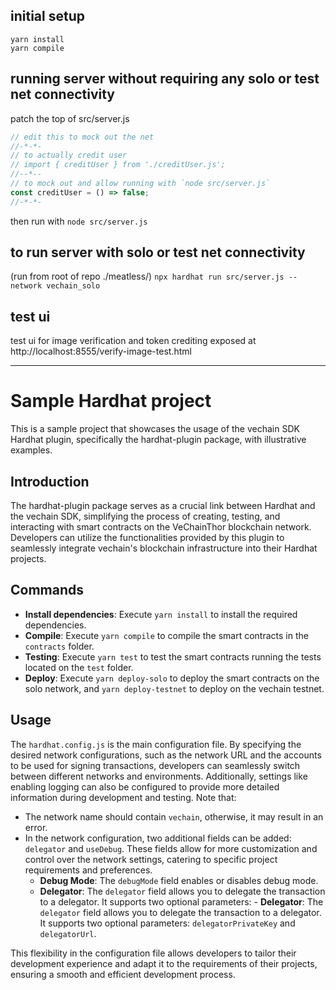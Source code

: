 ## initial setup
```
yarn install
yarn compile
```

## running server without requiring any solo or test net connectivity

patch the top of src/server.js

```js
// edit this to mock out the net
//-*-*-
// to actually credit user
// import { creditUser } from './creditUser.js';
//--*--
// to mock out and allow running with `node src/server.js`
const creditUser = () => false;
//-*-*-
```

then run with `node src/server.js`


## to run server with solo or test net connectivity
(run from root of repo ./meatless/)
`npx hardhat run src/server.js --network vechain_solo`

## test ui
test ui for image verification and token crediting exposed at http://localhost:8555/verify-image-test.html
___


# Sample Hardhat project

This is a sample project that showcases the usage of the vechain SDK Hardhat plugin, specifically the hardhat-plugin package, with illustrative examples.

## Introduction

The hardhat-plugin package serves as a crucial link between Hardhat and the vechain SDK, simplifying the process of creating, testing, and interacting with smart contracts on the VeChainThor blockchain network. Developers can utilize the functionalities provided by this plugin to seamlessly integrate vechain's blockchain infrastructure into their Hardhat projects.

## Commands

- **Install dependencies**: Execute `yarn install` to install the required dependencies.
- **Compile**: Execute `yarn compile` to compile the smart contracts in the `contracts` folder.
- **Testing**: Execute `yarn test` to test the smart contracts running the tests located on the `test` folder.
- **Deploy**: Execute `yarn deploy-solo` to deploy the smart contracts on the solo network, and `yarn deploy-testnet` to deploy on the vechain testnet. 

## Usage

The `hardhat.config.js` is the main configuration file. By specifying the desired network configurations, such as the network URL and the accounts to be used for signing transactions, developers can seamlessly switch between different networks and environments. Additionally, settings like enabling logging can also be configured to provide more detailed information during development and testing. 
Note that:

- The network name should contain `vechain`, otherwise, it may result in an error.
- In the network configuration, two additional fields can be added: `delegator` and `useDebug`. These fields allow for more customization and control over the network settings, catering to specific project requirements and preferences.
   - **Debug Mode**: The `debugMode` field enables or disables debug mode.
   - **Delegator**: The `delegator` field allows you to delegate the transaction to a delegator. It supports two optional parameters:  - **Delegator**: The `delegator` field allows you to delegate the transaction to a delegator. It supports two optional parameters: `delegatorPrivateKey` and `delegatorUrl`.

This flexibility in the configuration file allows developers to tailor their development experience and adapt it to the requirements of their projects, ensuring a smooth and efficient development process.
